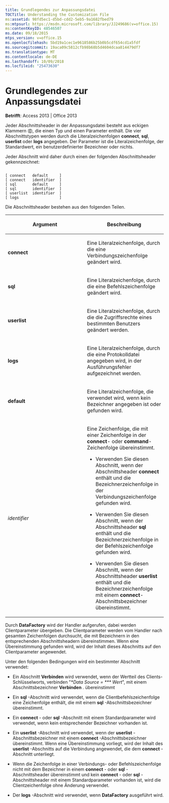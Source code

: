 ```yaml
---
title: Grundlegendes zur Anpassungsdatei
TOCTitle: Understanding the Customization File
ms:assetid: 98fd5ec1-d5bd-cdd2-5eb5-9a1682fbed79
ms:mtpsurl: https://msdn.microsoft.com/library/JJ249686(v=office.15)
ms:contentKeyID: 48546507
ms.date: 09/18/2015
mtps_version: v=office.15
ms.openlocfilehash: 5bd19a1cec1e9618586b25b0b5cdf654cd1a5fdf
ms.sourcegitcommit: 19aca09c5812cfb98b68b5d4604dcaa814479df7
ms.translationtype: MT
ms.contentlocale: de-DE
ms.lasthandoff: 10/09/2018
ms.locfileid: "25473630"
---
```

# <a name="understanding-the-customization-file"></a>Grundlegendes zur Anpassungsdatei


**Betrifft**: Access 2013 | Office 2013

Jeder Abschnittsheader in der Anpassungsdatei besteht aus eckigen Klammern (**\[**), die einen Typ und einen Parameter enthält. Die vier Abschnittstypen werden durch die Literalzeichenfolgen **connect**, **sql**, **userlist** oder **logs** angegeben. Der Parameter ist die Literalzeichenfolge, der Standardwert, ein benutzerdefinierter Bezeichner oder nichts.

Jeder Abschnitt wird daher durch einen der folgenden Abschnittsheader gekennzeichnet:

```text 
 
[ connect   default     ]
[ connect   identifier  ]
[ sql       default     ]
[ sql       identifier  ]
[ userlist  identifier  ]
[ logs                  ]
```

Die Abschnittsheader bestehen aus den folgenden Teilen.

<table>
<colgroup>
<col style="width: 50%" />
<col style="width: 50%" />
</colgroup>
<thead>
<tr class="header">
<th><p>Argument</p></th>
<th><p>Beschreibung</p></th>
</tr>
</thead>
<tbody>
<tr class="odd">
<td><p><strong>connect</strong></p></td>
<td><p>Eine Literalzeichenfolge, durch die eine Verbindungszeichenfolge geändert wird.</p></td>
</tr>
<tr class="even">
<td><p><strong>sql</strong></p></td>
<td><p>Eine Literalzeichenfolge, durch die eine Befehlszeichenfolge geändert wird.</p></td>
</tr>
<tr class="odd">
<td><p><strong>userlist</strong></p></td>
<td><p>Eine Literalzeichenfolge, durch die die Zugriffsrechte eines bestimmten Benutzers geändert werden.</p></td>
</tr>
<tr class="even">
<td><p><strong>logs</strong></p></td>
<td><p>Eine Literalzeichenfolge, durch die eine Protokolldatei angegeben wird, in der Ausführungsfehler aufgezeichnet werden.</p></td>
</tr>
<tr class="odd">
<td><p><strong>default</strong></p></td>
<td><p>Eine Literalzeichenfolge, die verwendet wird, wenn kein Bezeichner angegeben ist oder gefunden wird.</p></td>
</tr>
<tr class="even">
<td><p><em>identifier</em></p></td>
<td><p>Eine Zeichenfolge, die mit einer Zeichenfolge in der <strong>connect</strong>- oder <strong>command</strong>-Zeichenfolge übereinstimmt.
</p>
<p></p>
<ul>
<li><p>Verwenden Sie diesen Abschnitt, wenn der Abschnittsheader <strong>connect</strong> enthält und die Bezeichnerzeichenfolge in der Verbindungszeichenfolge gefunden wird.</p></li>
<li><p>Verwenden Sie diesen Abschnitt, wenn der Abschnittsheader <strong>sql</strong> enthält und die Bezeichnerzeichenfolge in der Befehlszeichenfolge gefunden wird.</p></li>
<li><p>Verwenden Sie diesen Abschnitt, wenn der Abschnittsheader <strong>userlist</strong> enthält und die Bezeichnerzeichenfolge mit einem <strong>connect</strong>-Abschnittsbezeichner übereinstimmt.</p></li>
</ul>
<p></p></td>
</tr>
</tbody>
</table>


Durch **DataFactory** wird der Handler aufgerufen, dabei werden Clientparameter übergeben. Die Clientparameter werden vom Handler nach gesamten Zeichenfolgen durchsucht, die mit Bezeichnern in den entsprechenden Abschnittsheadern übereinstimmen. Wenn eine Übereinstimmung gefunden wird, wird der Inhalt dieses Abschnitts auf den Clientparameter angewendet.

Unter den folgenden Bedingungen wird ein bestimmter Abschnitt verwendet:

  - Ein Abschnitt **Verbinden** wird verwendet, wenn der Wertteil des Clients-Schlüsselworts, verbinden "**Data Source = *** Wert*", mit einem Abschnittsbezeichner **Verbinden** *.* übereinstimmt

  - Ein **sql** -Abschnitt wird verwendet, wenn die Clientbefehlszeichenfolge eine Zeichenfolge enthält, die mit einem **sql** -Abschnittsbezeichner übereinstimmt.

  - Ein **connect** - oder **sql** -Abschnitt mit einem Standardparameter wird verwendet, wenn kein entsprechender Bezeichner vorhanden ist.

  - Ein **userlist** -Abschnitt wird verwendet, wenn der **userlist** -Abschnittsbezeichner mit einem **connect** -Abschnittsbezeichner übereinstimmt. Wenn eine Übereinstimmung vorliegt, wird der Inhalt des **userlist** -Abschnitts auf die Verbindung angewendet, die dem **connect** -Abschnitt unterliegt.

  - Wenn die Zeichenfolge in einer Verbindungs- oder Befehlszeichenfolge nicht mit dem Bezeichner in einem **connect** - oder **sql** -Abschnittsheader übereinstimmt und kein **connect** - oder **sql** -Abschnittsheader mit einem Standardparameter vorhanden ist, wird die Clientzeichenfolge ohne Änderung verwendet.

  - Der **logs** -Abschnitt wird verwendet, wenn **DataFactory** ausgeführt wird.

